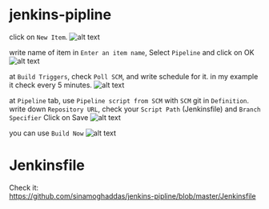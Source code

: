# jenkins-pipline

click on `New Item`.
![alt text](https://raw.githubusercontent.com/sinamoghaddas/jenkins-pipline/master/docs/1-new-item.png)

write name of item in `Enter an item name`, Select `Pipeline` and click on OK
![alt text](https://raw.githubusercontent.com/sinamoghaddas/jenkins-pipline/master/docs/2-select-type.png)

at `Build Triggers`, check `Poll SCM`, and write schedule for it.
in my example it check every 5 minutes.
![alt text](https://raw.githubusercontent.com/sinamoghaddas/jenkins-pipline/master/docs/3-config-build-triggers-schedule.png)

at `Pipeline` tab, use `Pipeline script from SCM` with `SCM` git in `Definition`.
write down `Repository URL`, check your `Script Path` (Jenkinsfile) and `Branch Specifier`
Click on Save
![alt text](https://raw.githubusercontent.com/sinamoghaddas/jenkins-pipline/master/docs/4-config-pipeline-with-git.png)

you can use `Build Now`
![alt text](https://raw.githubusercontent.com/sinamoghaddas/jenkins-pipline/master/docs/5-build-now-1.png)

# Jenkinsfile

Check it:  
https://github.com/sinamoghaddas/jenkins-pipline/blob/master/Jenkinsfile
